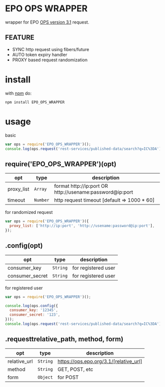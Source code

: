 # EPO OPS WRAPPER
wrapper for EPO [OPS version 3.1](https://developers.epo.org) request.

## FEATURE
* SYNC http request using fibers/future
* AUTO token expiry handler
* PROXY based request randomization

# install
with [npm](https://www.npmjs.com/) do:

```
npm install EPO_OPS_WRAPPER
```

# usage
basic

```js
var ops = require('EPO_OPS_WRAPPER')();
console.log(ops.request('rest-services/published-data/search?q=IC%3DA'));
```

## require('EPO_OPS_WRAPPER')(opt)
| opt | type | description |
| --- | --- | --- |
| proxy_list | <code>Array</code> | format http://ip:port OR http://usename:password@ip:port |
| timeout | <code>Number</code> | http request timeout [default => 1000 * 60] |

for randomized request

```js
var ops = require('EPO_OPS_WRAPPER')({
  proxy_list: ['http://ip:port', 'http://usename:password@ip:port'],
});
```

## .config(opt)
| opt | type | description |
| --- | --- | --- |
| consumer_key | <code>String</code> | for registered user |
| consumer_secret | <code>String</code> | for registered user |

for registered user

```js
var ops = require('EPO_OPS_WRAPPER')();

console.log(ops.config({
  consumer_key: '12345',
  consumer_secret: '123',
}));
console.log(ops.request('rest-services/published-data/search?q=IC%3DA'));
```

## .requesttrelative_path, method, form)
| opt | type | description |
| --- | --- | --- |
| relative_url | <code>String</code> | https://ops.epo.org/3.1/[relative_url] |
| method | <code>String</code> | GET, POST, etc |
| form | <code>Object</code> | for POST |
